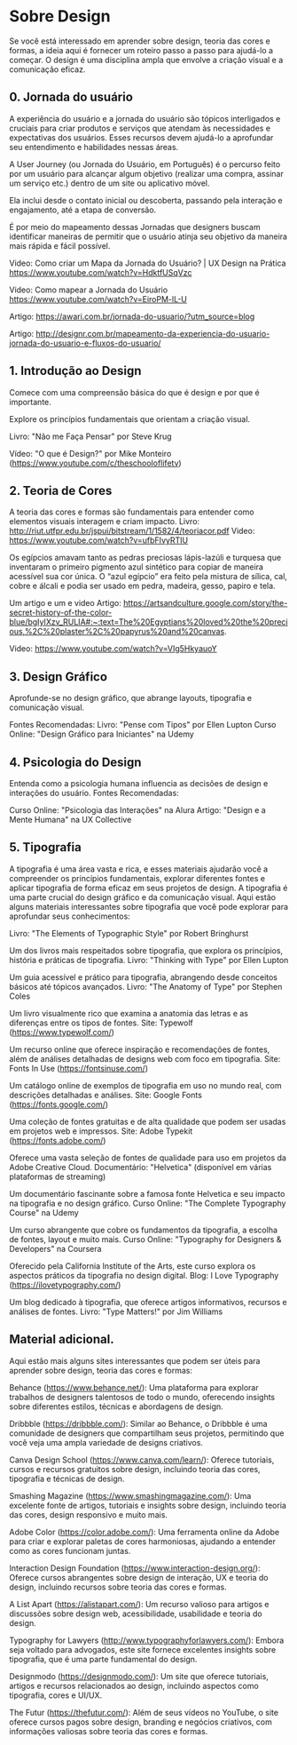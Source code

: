# Sobre Design

Se você está interessado em aprender sobre design, teoria das cores e formas, a ideia aqui é fornecer um roteiro passo a passo para ajudá-lo a começar. O design é uma disciplina ampla que envolve a criação visual e a comunicação eficaz. 

## 0. Jornada do usuário
A experiência do usuário e a jornada do usuário são tópicos interligados e cruciais para criar produtos e serviços que atendam às necessidades e expectativas dos usuários. Esses recursos devem ajudá-lo a aprofundar seu entendimento e habilidades nessas áreas.

A User Journey (ou Jornada do Usuário, em Português) é o percurso feito por um usuário para alcançar algum objetivo (realizar uma compra, assinar um serviço etc.) dentro de um site ou aplicativo móvel. 

Ela inclui desde o contato inicial ou descoberta, passando pela interação e engajamento, até a etapa de conversão. 

É por meio do mapeamento dessas Jornadas que designers buscam identificar maneiras de permitir que o usuário atinja seu objetivo da maneira mais rápida e fácil possível.

Video: Como criar um Mapa da Jornada do Usuário? | UX Design na Prática
https://www.youtube.com/watch?v=HdktfUSqVzc

Video: Como mapear a Jornada do Usuário
https://www.youtube.com/watch?v=EiroPM-lL-U

Artigo: https://awari.com.br/jornada-do-usuario/?utm_source=blog

Artigo: http://designr.com.br/mapeamento-da-experiencia-do-usuario-jornada-do-usuario-e-fluxos-do-usuario/

## 1. Introdução ao Design
Comece com uma compreensão básica do que é design e por que é importante.

Explore os princípios fundamentais que orientam a criação visual.

Livro: "Não me Faça Pensar" por Steve Krug

Vídeo: "O que é Design?" por Mike Monteiro (https://www.youtube.com/c/theschooloflifetv)

## 2. Teoria de Cores

A teoria das cores e formas são fundamentais para entender como elementos visuais interagem e criam impacto.
Livro: http://riut.utfpr.edu.br/jspui/bitstream/1/1582/4/teoriacor.pdf
Video: https://www.youtube.com/watch?v=ufbFIvyRTIU

Os egípcios amavam tanto as pedras preciosas lápis-lazúli e turquesa que inventaram o primeiro pigmento azul sintético para copiar de maneira acessível sua cor única. O “azul egípcio” era feito pela mistura de sílica, cal, cobre e álcali e podia ser usado em pedra, madeira, gesso, papiro e tela.

Um artigo e um e video Artigo: https://artsandculture.google.com/story/the-secret-history-of-the-color-blue/bgIyIXzv_RULIA#:~:text=The%20Egyptians%20loved%20the%20precious,%2C%20plaster%2C%20papyrus%20and%20canvas.

Video: https://www.youtube.com/watch?v=VIg5HkyauoY


## 3. Design Gráfico
Aprofunde-se no design gráfico, que abrange layouts, tipografia e comunicação visual.

Fontes Recomendadas:
Livro: "Pense com Tipos" por Ellen Lupton
Curso Online: "Design Gráfico para Iniciantes" na Udemy

## 4. Psicologia do Design
Entenda como a psicologia humana influencia as decisões de design e interações do usuário.
Fontes Recomendadas:

Curso Online: "Psicologia das Interações" na Alura
Artigo: "Design e a Mente Humana" na UX Collective

## 5. Tipografia 
A tipografia é uma área vasta e rica, e esses materiais ajudarão você a compreender os princípios fundamentais, explorar diferentes fontes e aplicar tipografia de forma eficaz em seus projetos de design.
A tipografia é uma parte crucial do design gráfico e da comunicação visual. Aqui estão alguns materiais interessantes sobre tipografia que você pode explorar para aprofundar seus conhecimentos:

Livro: "The Elements of Typographic Style" por Robert Bringhurst

Um dos livros mais respeitados sobre tipografia, que explora os princípios, história e práticas de tipografia.
Livro: "Thinking with Type" por Ellen Lupton

Um guia acessível e prático para tipografia, abrangendo desde conceitos básicos até tópicos avançados.
Livro: "The Anatomy of Type" por Stephen Coles

Um livro visualmente rico que examina a anatomia das letras e as diferenças entre os tipos de fontes.
Site: Typewolf (https://www.typewolf.com/)

Um recurso online que oferece inspiração e recomendações de fontes, além de análises detalhadas de designs web com foco em tipografia.
Site: Fonts In Use (https://fontsinuse.com/)

Um catálogo online de exemplos de tipografia em uso no mundo real, com descrições detalhadas e análises.
Site: Google Fonts (https://fonts.google.com/)

Uma coleção de fontes gratuitas e de alta qualidade que podem ser usadas em projetos web e impressos.
Site: Adobe Typekit (https://fonts.adobe.com/)

Oferece uma vasta seleção de fontes de qualidade para uso em projetos da Adobe Creative Cloud.
Documentário: "Helvetica" (disponível em várias plataformas de streaming)

Um documentário fascinante sobre a famosa fonte Helvetica e seu impacto na tipografia e no design gráfico.
Curso Online: "The Complete Typography Course" na Udemy

Um curso abrangente que cobre os fundamentos da tipografia, a escolha de fontes, layout e muito mais.
Curso Online: "Typography for Designers & Developers" na Coursera

Oferecido pela California Institute of the Arts, este curso explora os aspectos práticos da tipografia no design digital.
Blog: I Love Typography (https://ilovetypography.com/)

Um blog dedicado à tipografia, que oferece artigos informativos, recursos e análises de fontes.
Livro: "Type Matters!" por Jim Williams

## Material adicional. 

Aqui estão mais alguns sites interessantes que podem ser úteis para aprender sobre design, teoria das cores e formas:

Behance (https://www.behance.net/):
Uma plataforma para explorar trabalhos de designers talentosos de todo o mundo, oferecendo insights sobre diferentes estilos, técnicas e abordagens de design.

Dribbble (https://dribbble.com/):
Similar ao Behance, o Dribbble é uma comunidade de designers que compartilham seus projetos, permitindo que você veja uma ampla variedade de designs criativos.

Canva Design School (https://www.canva.com/learn/):
Oferece tutoriais, cursos e recursos gratuitos sobre design, incluindo teoria das cores, tipografia e técnicas de design.

Smashing Magazine (https://www.smashingmagazine.com/):
Uma excelente fonte de artigos, tutoriais e insights sobre design, incluindo teoria das cores, design responsivo e muito mais.

Adobe Color (https://color.adobe.com/):
Uma ferramenta online da Adobe para criar e explorar paletas de cores harmoniosas, ajudando a entender como as cores funcionam juntas.

Interaction Design Foundation (https://www.interaction-design.org/):
Oferece cursos abrangentes sobre design de interação, UX e teoria do design, incluindo recursos sobre teoria das cores e formas.

A List Apart (https://alistapart.com/):
Um recurso valioso para artigos e discussões sobre design web, acessibilidade, usabilidade e teoria do design.

Typography for Lawyers (http://www.typographyforlawyers.com/):
Embora seja voltado para advogados, este site fornece excelentes insights sobre tipografia, que é uma parte fundamental do design.

Designmodo (https://designmodo.com/):
Um site que oferece tutoriais, artigos e recursos relacionados ao design, incluindo aspectos como tipografia, cores e UI/UX.

The Futur (https://thefutur.com/):
Além de seus vídeos no YouTube, o site oferece cursos pagos sobre design, branding e negócios criativos, com informações valiosas sobre teoria das cores e formas.
